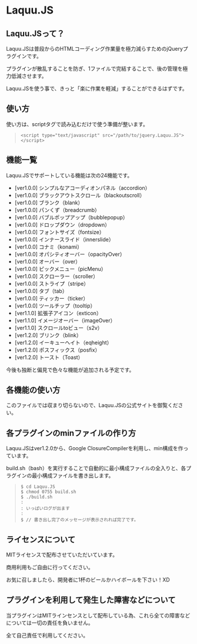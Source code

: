 # Laquu.JS

## Laquu.JSって？

Laquu.JSは普段からのHTMLコーディング作業量を極力減らすためのjQueryプラグインです。

プラグインが散乱することを防ぎ、1ファイルで完結することで、後の管理を極力低減させます。

Laquu.JSを使う事で、きっと「楽に作業を軽減」することができるはずです。

## 使い方

使い方は、scriptタグで読み込むだけで使う準備が整います。

>     <script type="text/javascript" src="/path/to/jquery.Laquu.JS"></script>

## 機能一覧

Laquu.JSでサポートしている機能は次の24機能です。

+ [ver1.0.0] シンプルなアコーディオンパネル（accordion）
+ [ver1.0.0] ブラックアウトスクロール（blackoutscroll）
+ [ver1.0.0] ブランク（blank）
+ [ver1.0.0] パンくず（breadcrumb）
+ [ver1.0.0] バブルポップアップ（bubblepopup）
+ [ver1.0.0] ドロップダウン（dropdown）
+ [ver1.0.0] フォントサイズ（fontsize）
+ [ver1.0.0] インナースライド（innerslide）
+ [ver1.0.0] コナミ（konami）
+ [ver1.0.0] オパシティオーバー（opacityOver）
+ [ver1.0.0] オーバー（over）
+ [ver1.0.0] ピックメニュー（picMenu）
+ [ver1.0.0] スクローラー（scroller）
+ [ver1.0.0] ストライプ（stripe）
+ [ver1.0.0] タブ（tab）
+ [ver1.0.0] ティッカー（ticker）
+ [ver1.0.0] ツールチップ（tooltip）
+ [ver1.1.0] 拡張子アイコン（exticon）
+ [ver1.1.0] イメージオーバー（imageOver）
+ [ver1.1.0] スクロールtoビュー（s2v）
+ [ver1.2.0] ブリンク（blink）
+ [ver1.2.0] イーキューヘイト（eqheight）
+ [ver1.2.0] ポスフィックス（posfix）
+ [ver1.2.0] トースト（Toast）

今後も独断と偏見で色々な機能が追加される予定です。

## 各機能の使い方

このファイルでは収まり切らないので、Laquu.JSの公式サイトを御覧ください。

## 各プラグインのminファイルの作り方

Laquu.JSはver1.2.0から、Google ClosureCompilerを利用し、min構成を作っています。

build.sh（bash）を実行することで自動的に最小構成ファイルの全入りと、各プラグインの最小構成ファイルを書き出します。

>     $ cd Laquu.JS
>     $ chmod 0755 build.sh
>     $ ./build.sh
>     :
>     : いっぱいログが出ます
>     :
>     $ // 書き出し完了のメッセージが表示されれば完了です。

## ライセンスについて

MITライセンスで配布させていただいています。

商用利用もご自由に行ってください。

お気に召しましたら、開発者に1杯のビールかハイボールを下さい！XD

## プラグインを利用して発生した障害などについて

当プラグインはMITラインセンスとして配布している為、これら全ての障害などについては一切の責任を負いません。

全て自己責任で利用してください。
